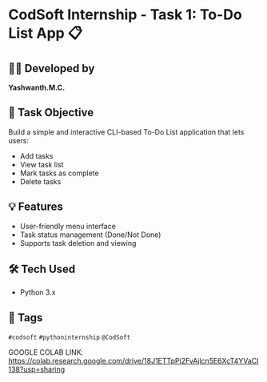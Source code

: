 # CodSoft Internship - Task 1: To-Do List App 📋

## 👨‍💻 Developed by
**Yashwanth.M.C.**

## 🔹 Task Objective
Build a simple and interactive CLI-based To-Do List application that lets users:
- Add tasks
- View task list
- Mark tasks as complete
- Delete tasks

## 💡 Features
- User-friendly menu interface
- Task status management (Done/Not Done)
- Supports task deletion and viewing

## 🛠️ Tech Used
- Python 3.x


## 🔗 Tags
`#codsoft` `#pythoninternship` `@CodSoft`

GOOGLE COLAB LINK:
https://colab.research.google.com/drive/18J1ETTpPi2FvAjlcn5E6XcT4YVaCI138?usp=sharing
